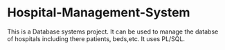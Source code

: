 # Hospital-Management-System
This is a Database systems project. 
It can be used to manage the databse of hospitals including there patients, beds,etc.
It uses PL/SQL.
